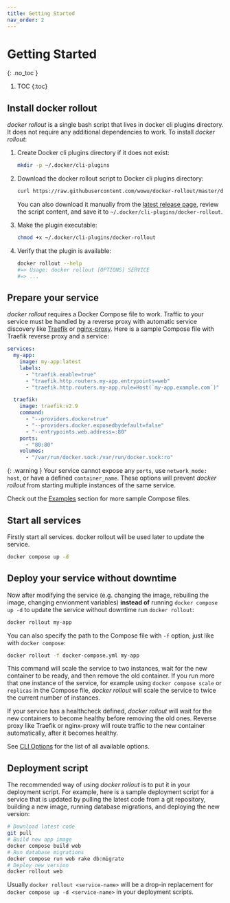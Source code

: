 ```yaml
---
title: Getting Started
nav_order: 2
---
```


# Getting Started
{: .no_toc }

1. TOC
{:toc}

## Install docker rollout

_docker rollout_ is a single bash script that lives in docker cli plugins directory. It does not require any additional dependencies to work. To install _docker rollout_:

1. Create Docker cli plugins directory if it does not exist:

   ```bash
   mkdir -p ~/.docker/cli-plugins
   ```

2. Download the docker rollout script to Docker cli plugins directory:

   ```bash
   curl https://raw.githubusercontent.com/wowu/docker-rollout/master/docker-rollout -o ~/.docker/cli-plugins/docker-rollout
   ```

   You can also download it manually from the [latest release page](https://github.com/wowu/docker-rollout/releases/latest), review the script content, and save it to `~/.docker/cli-plugins/docker-rollout`.

3. Make the plugin executable:

   ```bash
   chmod +x ~/.docker/cli-plugins/docker-rollout
   ```

4. Verify that the plugin is available:

   ```bash
   docker rollout --help
   #=> Usage: docker rollout [OPTIONS] SERVICE
   #=> ...
   ```

## Prepare your service

_docker rollout_ requires a Docker Compose file to work. Traffic to your service must be handled by a reverse proxy with automatic service discovery like [Traefik](https://github.com/traefik/traefik) or [nginx-proxy](https://github.com/nginx-proxy/nginx-proxy). Here is a sample Compose file with Traefik reverse proxy and a service:

```yaml
services:
  my-app:
    image: my-app:latest
    labels:
      - "traefik.enable=true"
      - "traefik.http.routers.my-app.entrypoints=web"
      - "traefik.http.routers.my-app.rule=Host(`my-app.example.com`)"

  traefik:
    image: traefik:v2.9
    command:
      - "--providers.docker=true"
      - "--providers.docker.exposedbydefault=false"
      - "--entrypoints.web.address=:80"
    ports:
      - "80:80"
    volumes:
      - "/var/run/docker.sock:/var/run/docker.sock:ro"
```

{: .warning }
Your service cannot expose any `ports`, use `network_mode: host`, or have a defined `container_name`. These options will prevent _docker rollout_ from starting multiple instances of the same service.

Check out the [Examples](examples) section for more sample Compose files.

## Start all services

Firstly start all services. docker rollout will be used later to update the service.

```bash
docker compose up -d
```

## Deploy your service without downtime

Now after modifying the service (e.g. changing the image, rebuiling the image, changing envionment variables) **instead of** running `docker compose up -d` to update the service without downtime run `docker rollout`:

```bash
docker rollout my-app
```

You can also specify the path to the Compose file with `-f` option, just like with `docker compose`:

```bash
docker rollout -f docker-compose.yml my-app
```


This command will scale the service to two instances, wait for the new container to be ready, and then remove the old container. If you run more that one instance of the service, for example using `docker compose scale` or `replicas` in the Compose file, _docker rollout_ will scale the service to twice the current number of instances.

If your service has a healthcheck defined, _docker rollout_ will wait for the new containers to become healthy before removing the old ones. Reverse proxy like Traefik or nginx-proxy will route traffic to the new container automatically, after it becomes healthy.

See [CLI Options](cli-options) for the list of all available options.

## Deployment script

The recommended way of using *docker rollout* is to put it in your deployment script. For example, here is a sample deployment script for a service that is updated by pulling the latest code from a git repository, building a new image, running database migrations, and deploying the new version:

```bash
# Download latest code
git pull
# Build new app image
docker compose build web
# Run database migrations
docker compose run web rake db:migrate
# Deploy new version
docker rollout web
```

Usually `docker rollout <service-name>` will be a drop-in replacement for `docker compose up -d <service-name>` in your deployment scripts.
